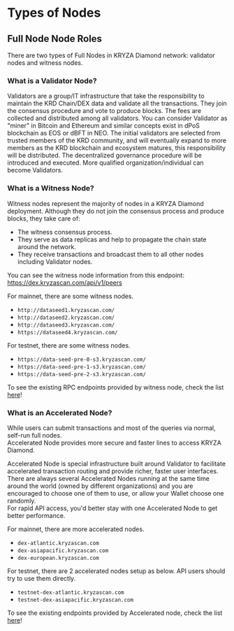 #  Types of Nodes


## Full Node Node Roles

There are two types of Full Nodes in KRYZA Diamond network: validator nodes and witness nodes.

### What is a Validator Node?

Validators are a group/IT infrastructure that take the responsibility to maintain the KRD
Chain/DEX data and validate all the transactions. They join the consensus procedure and
vote to produce blocks. The fees are collected and distributed among all validators.
You can consider Validator as "miner" in Bitcoin and Ethereum and similar concepts exist in dPoS
blockchain as EOS or dBFT in NEO. The initial validators are selected from trusted members of the
KRD community, and will eventually expand to more members as the KRD blockchain and
ecosystem matures, this responsibility will be distributed. The decentralized governance procedure
will be introduced and executed. More qualified organization/individual can become Validators.


### What is a Witness Node?

Witness nodes represent the majority of nodes in a KRYZA Diamond deployment. Although they do not join the consensus process
and produce blocks, they take care of:

- The witness consensus process.
- They serve as data replicas and help to propagate the chain state around the network.
- They receive transactions and broadcast them to all other nodes including Validator nodes.

You can see the witness node information from this endpoint: https://dex.kryzascan.com/api/v1/peers

For mainnet, there are some witness nodes.

- `http://dataseed1.kryzascan.com/`
- `http://dataseed2.kryzascan.com/`
- `http://dataseed3.kryzascan.com/`
- `https://dataseed4.kryzascan.com/`

For testnet, there are some witness nodes.

- `https://data-seed-pre-0-s3.kryzascan.com/`
- `https://data-seed-pre-1-s3.kryzascan.com/`
- `https://data-seed-pre-2-s3.kryzascan.com/`

To see the existing RPC endpoints provided by witness node, check the list  [here](../../api-reference/node-rpc.md)!

### What is an Accelerated Node?

While users can submit transactions and most of the queries via normal, self-run full nodes.<br/>
Accelerated Node provides more secure and faster lines to access KRYZA Diamond.

Accelerated Node is special infrastructure built around Validator to facilitate accelerated transaction
routing and provide richer, faster user interfaces. There are always several Accelerated Nodes running
at the same time around the world (owned by different organizations) and you are encouraged to choose
one of them to use, or allow your Wallet choose one randomly.<br/>
For rapid API access, you'd better stay with one Accelerated Node to get better performance.

For mainnet, there are more accelerated nodes.

- `dex-atlantic.kryzascan.com`
- `dex-asiapacific.kryzascan.com`
- `dex-european.kryzascan.com`

For testnet, there are 2 accelerated nodes setup as below. API users should try to use them directly.

- `testnet-dex-atlantic.kryzascan.com`
- `testnet-dex-asiapacific.kryzascan.com`

To see the existing endpoints provided by Accelerated node, check the list [here](../../api-reference/dex-api/paths.md)!

